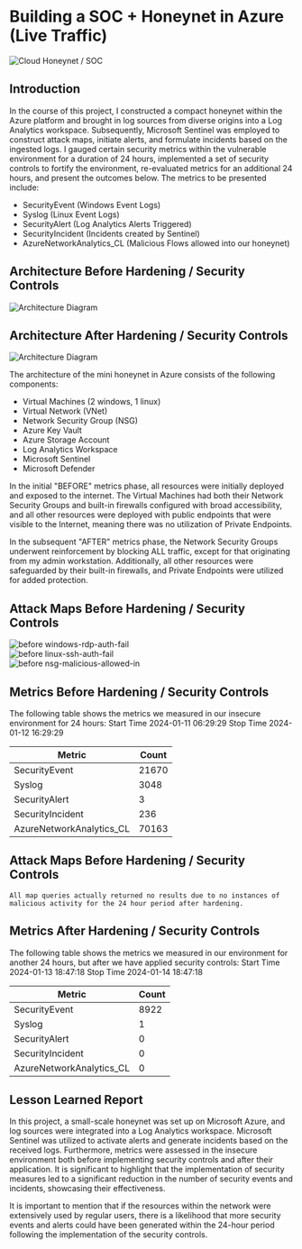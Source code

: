 # Building a SOC + Honeynet in Azure (Live Traffic)
![Cloud Honeynet / SOC](https://i.imgur.com/ZWxe03e.jpg)

## Introduction

In the course of this project, I constructed a compact honeynet within the Azure platform and brought in log sources from diverse origins into a Log Analytics workspace. Subsequently, Microsoft Sentinel was employed to construct attack maps, initiate alerts, and formulate incidents based on the ingested logs. I gauged certain security metrics within the vulnerable environment for a duration of 24 hours, implemented a set of security controls to fortify the environment, re-evaluated metrics for an additional 24 hours, and present the outcomes below. The metrics to be presented include:

- SecurityEvent (Windows Event Logs)
- Syslog (Linux Event Logs)
- SecurityAlert (Log Analytics Alerts Triggered)
- SecurityIncident (Incidents created by Sentinel)
- AzureNetworkAnalytics_CL (Malicious Flows allowed into our honeynet)

## Architecture Before Hardening / Security Controls
![Architecture Diagram](https://i.imgur.com/aBDwnKb.jpg)

## Architecture After Hardening / Security Controls
![Architecture Diagram](https://i.imgur.com/YQNa9Pp.jpg)

The architecture of the mini honeynet in Azure consists of the following components:

- Virtual Machines (2 windows, 1 linux)
- Virtual Network (VNet)
- Network Security Group (NSG)
- Azure Key Vault
- Azure Storage Account
- Log Analytics Workspace
- Microsoft Sentinel
- Microsoft Defender

In the initial "BEFORE" metrics phase, all resources were initially deployed and exposed to the internet. The Virtual Machines had both their Network Security Groups and built-in firewalls configured with broad accessibility, and all other resources were deployed with public endpoints that were visible to the Internet, meaning there was no utilization of Private Endpoints.

In the subsequent "AFTER" metrics phase, the Network Security Groups underwent reinforcement by blocking ALL traffic, except for that originating from my admin workstation. Additionally, all other resources were safeguarded by their built-in firewalls, and Private Endpoints were utilized for added protection.

## Attack Maps Before Hardening / Security Controls
![before windows-rdp-auth-fail](https://github.com/Walter10z/Azure-SOC-Honeynet/assets/102203609/3e373354-30aa-467e-a68d-2cc4a23e3ce4)<br>
![before linux-ssh-auth-fail](https://github.com/Walter10z/Azure-SOC-Honeynet/assets/102203609/6def3b3e-2bec-482b-bd96-c608cb164b90) <br>
![before nsg-malicious-allowed-in](https://github.com/Walter10z/Azure-SOC-Honeynet/assets/102203609/7c446a52-6ec7-46f3-8fee-3dab83e58980) <br>


## Metrics Before Hardening / Security Controls

The following table shows the metrics we measured in our insecure environment for 24 hours:
Start Time 2024-01-11 06:29:29
Stop Time 2024-01-12 16:29:29

| Metric                   | Count
| ------------------------ | -----
| SecurityEvent            | 21670
| Syslog                   | 3048
| SecurityAlert            | 3
| SecurityIncident         | 236
| AzureNetworkAnalytics_CL | 70163

## Attack Maps Before Hardening / Security Controls

```All map queries actually returned no results due to no instances of malicious activity for the 24 hour period after hardening.```

## Metrics After Hardening / Security Controls

The following table shows the metrics we measured in our environment for another 24 hours, but after we have applied security controls:
Start Time 2024-01-13 18:47:18
Stop Time	2024-01-14 18:47:18

| Metric                   | Count
| ------------------------ | -----
| SecurityEvent            | 8922
| Syslog                   | 1
| SecurityAlert            | 0
| SecurityIncident         | 0
| AzureNetworkAnalytics_CL | 0

## Lesson Learned Report

In this project, a small-scale honeynet was set up on Microsoft Azure, and log sources were integrated into a Log Analytics workspace. Microsoft Sentinel was utilized to activate alerts and generate incidents based on the received logs. Furthermore, metrics were assessed in the insecure environment both before implementing security controls and after their application. It is significant to highlight that the implementation of security measures led to a significant reduction in the number of security events and incidents, showcasing their effectiveness.

It is important to mention that if the resources within the network were extensively used by regular users, there is a likelihood that more security events and alerts could have been generated within the 24-hour period following the implementation of the security controls.
